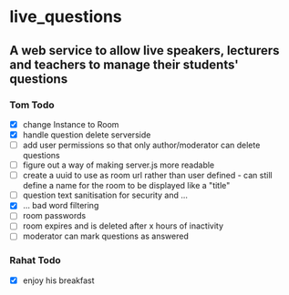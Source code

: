 # live_questions

## A web service to allow live speakers, lecturers and teachers to manage their students' questions

### Tom Todo

- [x] change Instance to Room
- [x] handle question delete serverside
- [ ] add user permissions so that only author/moderator can delete questions
- [ ] figure out a way of making server.js more readable
- [ ] create a uuid to use as room url rather than user defined - can still define a name for the room to be displayed like a "title"
- [ ] question text sanitisation for security and ...
- [x] ... bad word filtering
- [ ] room passwords
- [ ] room expires and is deleted after x hours of inactivity
- [ ] moderator can mark questions as answered

### Rahat Todo

- [x] enjoy his breakfast
